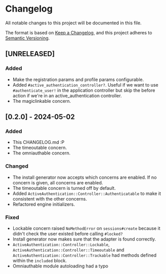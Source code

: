 # Changelog

All notable changes to this project will be documented in this file.

The format is based on [Keep a Changelog](https://keepachangelog.com/en/1.1.0/),
and this project adheres to [Semantic Versioning](https://semver.org/spec/v2.0.0.html).

## [UNRELEASED]

### Added

- Make the registration params and profile params configurable.
- Added `#active_authentication_controller?`. Useful if we want to use `#authenticate_user!` in the application controller but skip the before action if we're in an active_authentication controller.
- The magiclinkable concern.

## [0.2.0] - 2024-05-02

### Added

- This CHANGELOG.md :P
- The timeoutable concern.
- The omniauthable concern.

### Changed

- The install generator now accepts which concerns are enabled. If no concern is given, all concerns are enabled.
- The timeoutable concern is turned off by default.
- Added `ActiveAuthentication::Controller::Authenticatable` to make it consistent with the other concerns.
- Refactored engine initializers.

### Fixed

- Lockable concern raised `NoMethodError` on `sessions#create` because it didn't check the user existed before calling `#locked?`
- Install generator now makes sure that the adapter is found correctly.
- `ActiveAuthentication::Controller::Lockable`, `ActiveAuthentication::Controller::Timeoutable` and `ActiveAuthentication::Controller::Trackable` had methods defined within the `included` block.
- Omniauthable module autoloading had a typo
